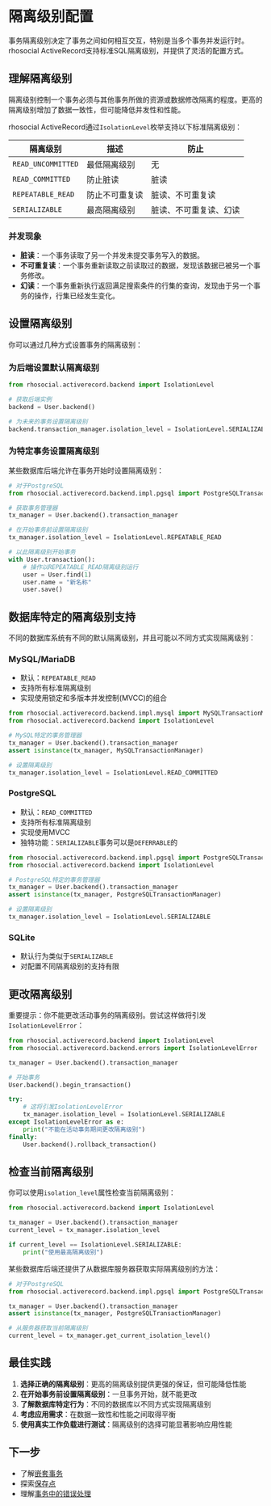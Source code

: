 # 隔离级别配置

事务隔离级别决定了事务之间如何相互交互，特别是当多个事务并发运行时。rhosocial ActiveRecord支持标准SQL隔离级别，并提供了灵活的配置方式。

## 理解隔离级别

隔离级别控制一个事务必须与其他事务所做的资源或数据修改隔离的程度。更高的隔离级别增加了数据一致性，但可能降低并发性和性能。

rhosocial ActiveRecord通过`IsolationLevel`枚举支持以下标准隔离级别：

| 隔离级别 | 描述 | 防止 |
|----------------|-------------|----------|
| `READ_UNCOMMITTED` | 最低隔离级别 | 无 |
| `READ_COMMITTED` | 防止脏读 | 脏读 |
| `REPEATABLE_READ` | 防止不可重复读 | 脏读、不可重复读 |
| `SERIALIZABLE` | 最高隔离级别 | 脏读、不可重复读、幻读 |

### 并发现象

- **脏读**：一个事务读取了另一个并发未提交事务写入的数据。
- **不可重复读**：一个事务重新读取之前读取过的数据，发现该数据已被另一个事务修改。
- **幻读**：一个事务重新执行返回满足搜索条件的行集的查询，发现由于另一个事务的操作，行集已经发生变化。

## 设置隔离级别

你可以通过几种方式设置事务的隔离级别：

### 为后端设置默认隔离级别

```python
from rhosocial.activerecord.backend import IsolationLevel

# 获取后端实例
backend = User.backend()

# 为未来的事务设置隔离级别
backend.transaction_manager.isolation_level = IsolationLevel.SERIALIZABLE
```

### 为特定事务设置隔离级别

某些数据库后端允许在事务开始时设置隔离级别：

```python
# 对于PostgreSQL
from rhosocial.activerecord.backend.impl.pgsql import PostgreSQLTransactionManager

# 获取事务管理器
tx_manager = User.backend().transaction_manager

# 在开始事务前设置隔离级别
tx_manager.isolation_level = IsolationLevel.REPEATABLE_READ

# 以此隔离级别开始事务
with User.transaction():
    # 操作以REPEATABLE_READ隔离级别运行
    user = User.find(1)
    user.name = "新名称"
    user.save()
```

## 数据库特定的隔离级别支持

不同的数据库系统有不同的默认隔离级别，并且可能以不同方式实现隔离级别：

### MySQL/MariaDB

- 默认：`REPEATABLE_READ`
- 支持所有标准隔离级别
- 实现使用锁定和多版本并发控制(MVCC)的组合

```python
from rhosocial.activerecord.backend.impl.mysql import MySQLTransactionManager
from rhosocial.activerecord.backend import IsolationLevel

# MySQL特定的事务管理器
tx_manager = User.backend().transaction_manager
assert isinstance(tx_manager, MySQLTransactionManager)

# 设置隔离级别
tx_manager.isolation_level = IsolationLevel.READ_COMMITTED
```

### PostgreSQL

- 默认：`READ_COMMITTED`
- 支持所有标准隔离级别
- 实现使用MVCC
- 独特功能：`SERIALIZABLE`事务可以是`DEFERRABLE`的

```python
from rhosocial.activerecord.backend.impl.pgsql import PostgreSQLTransactionManager
from rhosocial.activerecord.backend import IsolationLevel

# PostgreSQL特定的事务管理器
tx_manager = User.backend().transaction_manager
assert isinstance(tx_manager, PostgreSQLTransactionManager)

# 设置隔离级别
tx_manager.isolation_level = IsolationLevel.SERIALIZABLE
```

### SQLite

- 默认行为类似于`SERIALIZABLE`
- 对配置不同隔离级别的支持有限

## 更改隔离级别

重要提示：你不能更改活动事务的隔离级别。尝试这样做将引发`IsolationLevelError`：

```python
from rhosocial.activerecord.backend import IsolationLevel
from rhosocial.activerecord.backend.errors import IsolationLevelError

tx_manager = User.backend().transaction_manager

# 开始事务
User.backend().begin_transaction()

try:
    # 这将引发IsolationLevelError
    tx_manager.isolation_level = IsolationLevel.SERIALIZABLE
except IsolationLevelError as e:
    print("不能在活动事务期间更改隔离级别")
finally:
    User.backend().rollback_transaction()
```

## 检查当前隔离级别

你可以使用`isolation_level`属性检查当前隔离级别：

```python
from rhosocial.activerecord.backend import IsolationLevel

tx_manager = User.backend().transaction_manager
current_level = tx_manager.isolation_level

if current_level == IsolationLevel.SERIALIZABLE:
    print("使用最高隔离级别")
```

某些数据库后端还提供了从数据库服务器获取实际隔离级别的方法：

```python
# 对于PostgreSQL
from rhosocial.activerecord.backend.impl.pgsql import PostgreSQLTransactionManager

tx_manager = User.backend().transaction_manager
assert isinstance(tx_manager, PostgreSQLTransactionManager)

# 从服务器获取当前隔离级别
current_level = tx_manager.get_current_isolation_level()
```

## 最佳实践

1. **选择正确的隔离级别**：更高的隔离级别提供更强的保证，但可能降低性能
2. **在开始事务前设置隔离级别**：一旦事务开始，就不能更改
3. **了解数据库特定行为**：不同的数据库以不同方式实现隔离级别
4. **考虑应用需求**：在数据一致性和性能之间取得平衡
5. **使用真实工作负载进行测试**：隔离级别的选择可能显著影响应用性能

## 下一步

- 了解[嵌套事务](nested_transactions.md)
- 探索[保存点](savepoints.md)
- 理解[事务中的错误处理](error_handling_in_transactions.md)